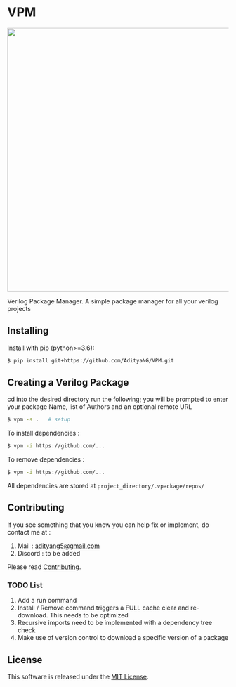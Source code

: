 # VPM

<img src="https://github.com/AdityaNG/VPM/blob/main/docs/img/demo1.png?raw=true" width="600">


Verilog Package Manager. A simple package manager for all your verilog projects

## Installing

Install with pip (python>=3.6):

```bash
$ pip install git+https://github.com/AdityaNG/VPM.git
```

## Creating a Verilog Package

cd into the desired directory run the following; you will be prompted to enter your package Name, list of Authors and an optional remote URL

```bash
$ vpm -s .   # setup
```
To install dependencies : 
```bash
$ vpm -i https://github.com/...
```
To remove dependencies : 
```bash
$ vpm -i https://github.com/...
```
All dependencies are stored at `project_directory/.vpackage/repos/`

## Contributing
If you see something that you know you can help fix or implement, do contact me at :
1. Mail : adityang5@gmail.com
2. Discord : to be added

Please read [Contributing](https://github.com/AdityaNG/VPM/blob/main/CONTRIBUTING.md).

### TODO List
1. Add a run command
2. Install / Remove command triggers a FULL cache clear and re-download. This needs to be optimized
3. Recursive imports need to be implemented with a dependency tree check
4. Make use of version control to download a specific version of a package

## License

This software is released under the [MIT License](https://github.com/AdityaNG/VPM/blob/main/LICENSE.txt).